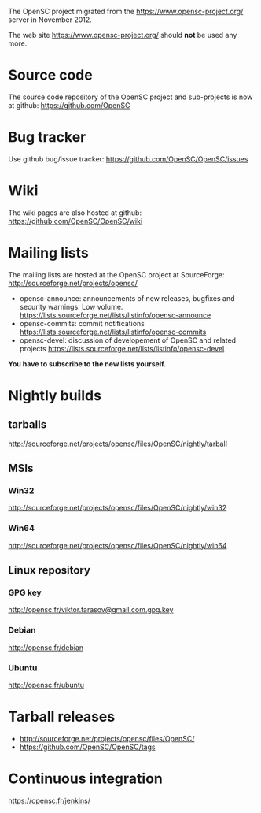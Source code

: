 The OpenSC project migrated from the https://www.opensc-project.org/ server in November 2012.

The web site https://www.opensc-project.org/ should **not** be used any more.

# Source code

The source code repository of the OpenSC project and sub-projects is now at github: https://github.com/OpenSC

# Bug tracker

Use github bug/issue tracker: https://github.com/OpenSC/OpenSC/issues

# Wiki

The wiki pages are also hosted at github: https://github.com/OpenSC/OpenSC/wiki

# Mailing lists

The mailing lists are hosted at the OpenSC project at SourceForge: http://sourceforge.net/projects/opensc/

* opensc-announce: announcements of new releases, bugfixes and security warnings. Low volume. https://lists.sourceforge.net/lists/listinfo/opensc-announce
* opensc-commits: commit notifications https://lists.sourceforge.net/lists/listinfo/opensc-commits
* opensc-devel: discussion of developement of OpenSC and related projects https://lists.sourceforge.net/lists/listinfo/opensc-devel

__You have to subscribe to the new lists yourself.__

# Nightly builds
## tarballs
  http://sourceforge.net/projects/opensc/files/OpenSC/nightly/tarball
## MSIs
### Win32 
  http://sourceforge.net/projects/opensc/files/OpenSC/nightly/win32
### Win64
  http://sourceforge.net/projects/opensc/files/OpenSC/nightly/win64
## Linux repository
### GPG key
  http://opensc.fr/viktor.tarasov@gmail.com.gpg.key
### Debian
  http://opensc.fr/debian
### Ubuntu
  http://opensc.fr/ubuntu

# Tarball releases

* http://sourceforge.net/projects/opensc/files/OpenSC/
* https://github.com/OpenSC/OpenSC/tags

# Continuous integration

https://opensc.fr/jenkins/